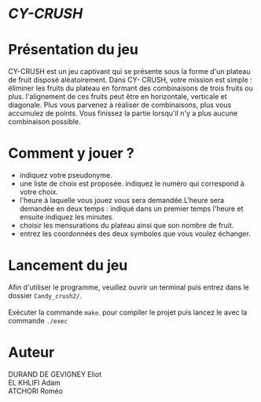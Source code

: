 # *************CY-CRUSH*************

# Présentation du jeu
 CY-CRUSH est un jeu captivant qui se présente sous la forme d'un plateau de fruit disposé aléatoirement.
 Dans CY- CRUSH, votre mission est simple : éliminer les fruits du plateau en formant des combinaisons de trois fruits ou plus.
 l'alignement de ces fruits peut être en horizontale, verticale et diagonale.
 Plus vous parvenez à réaliser de combinaisons, plus vous accumulez de points. 
 Vous finissez la partie lorsqu'il n'y a plus aucune combinaison possible.
 
 # Comment y jouer ?
 * indiquez votre pseudonyme.
 * une liste de choix est proposée. indiquez le numéro qui correspond à votre choix.  
 * l'heure à laquelle vous jouez vous sera demandée.L'heure sera demandée en deux temps : indiqué dans un premier temps l'heure et ensuite indiquez les minutes. 
 * choisir les mensurations du plateau ainsi que son nombre de fruit.
 * entrez les coordonnées des deux symboles que vous voulez échanger.

# Lancement du jeu
Afin d'utiliser le programme, veuillez ouvrir un terminal puis entrez dans le dossier <code>Candy_crush2/</code>.<br/>   
Exécuter la commande  <code>make</code>. pour compiler le projet puis lancez le avec la commande <code>./exec</code>

# Auteur 
DURAND DE GEVIGNEY Eliot <br/>
EL KHLIFI Adam <br/>
ATCHORI Roméo <br/>

 
